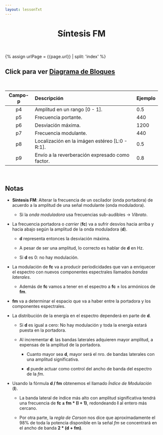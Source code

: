 ```yaml
---
layout: lessonTxt
---
```



# <center>Síntesis FM</center>

<br>

{% assign urlPage = {{page.url}} | split: 'index' %}

## Click para ver <a href="#" onclick="document.getElementById('loadDiv').style.display='block';">Diagrama de Bloques</a>

<br>

| Campo-p  | Descripción                                     | Ejemplo |
| :------: | :---------------------------------------------- | ------- |
|   p4     | Amplitud en un rango [0 - 1].                   |    0.5  |
|   p5     | Frecuencia portante.                            |    440  |
|   p6     | Desviación máxima.                              |   1200  |
|   p7     | Frecuencia modulante.                           |    440  |
|   p8     | Localización en la imágen estéreo [L:0 - R:1].  |    0.5  |
|   p9     | Envío a la reverberación expresado como factor. |    0.8  |


<br>



## Notas

* <b>Síntesis FM</b>: Alterar la frecuencia de un oscilador (onda portadora) de acuerdo a la amplitud de una señal modulante (onda moduladora).

  * Si la <i>onda moduladora</i> usa frecuencias sub-audibles &rarr; <i>Vibrato</i>.

* La frecuencia portadora o <i>carrier</i> (<b>fc</b>) va a sufrir desvíos hacia arriba y hacia abajo según la amplitud de la onda moduladora (<b>d</b>).

   * <b>d</b> representa entonces la desviación máxima.
   
   * A pesar de ser una amplitud, lo correcto es hablar de <b>d</b> en Hz.
   
   * Si <b>d</b> es 0: no hay modulación.

* La modulación de <b>fc</b> va a producir periodicidades que van a enriquecer el espectro con nuevos componentes espectrales llamados <i>bandas laterales</i>.

  * Además de <b>fc</b> vamos a tener en el espectro a <b>fc</b> &plusmn; los armónicos de <b>fm</b>.

* <b>fm</b> va a determinar el espacio que va a haber entre la portadora y los componentes espectrales.
  
* La distribución de la energía en el espectro dependerá en parte de <b>d</b>.

  * Si <b>d</b> es igual a cero: No hay modulación y toda la energía estará puesta en la portadora.
  
  * Al incrementar <b>d</b>: las bandas laterales adquieren mayor amplitud, a expensas de la amplitud de la portadora.
  
    * Cuanto mayor sea <b>d</b>, mayor será el nro. de bandas laterales con una amplitud significativa.
    
    * <b>d</b> puede actuar como control del ancho de banda del espectro de la <i>fm</i>.
    
* Usando la fórmula <b>d / fm</b> obtenemos el llamado <i>Índice de Modulación</i> (<b>I</b>).

  * La banda lateral de índice más alto con amplitud significativa tendrá una frecuencia de <b>fc &plusmn; fm * (I + 1)</b>, redondeando <b>I</b> al entero más cercano.
  
  * Por otra parte, la <i>regla de Carson</i> nos dice que aproximadamente el 98% de toda la potencia disponible en la señal <i>fm</i> se concentrará en el ancho de banda <b>2 * (d + fm)</b>.

<br>


<script>
function hideDiv() {
    document.getElementById('loadDiv').style.display='none';
}
document.getElementById('loadDiv').innerHTML = "";
document.getElementById('loadDiv').style.background = 'black url({{site.baseurl}}{{urlPage}}/../fm_basico.svg) no-repeat center center fixed';
document.getElementById('loadDiv').style.webkitBackgroundSize = '100% 100vh';

document.getElementById('loadDiv').onclick = hideDiv;
</script>




